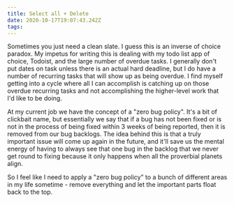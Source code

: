 ```yaml
---
title: Select all + Delete
date: 2020-10-17T19:07:43.242Z
tags:
---
```


Sometimes you just need a clean slate. I guess this is an inverse of choice paradox. My impetus for writing this is dealing with my todo list app of choice, Todoist, and the large number of overdue tasks. I generally don't put dates on task unless there is an actual hard deadline, but I do have a number of recurring tasks that will show up as being overdue. I find myself getting into a cycle where all I can accomplish is catching up on those overdue recurring tasks and not accomplishing the higher-level work that I'd like to be doing.

At my current job we have the concept of a "zero bug policy". It's a bit of clickbait name, but essentially we say that if a bug has not been fixed or is not in the process of being fixed  within 3 weeks of being reported, then it is removed from our bug backlogs. The idea behind this is that a truly important issue will come up again in the future, and it'll save us the mental energy of having to always see that one bug in the backlog that we never get round to fixing because it only happens when all the proverbial planets align.

So I feel like I need to apply a "zero bug policy" to a bunch of different areas in my life sometime - remove everything and let the important parts float back to the top.
